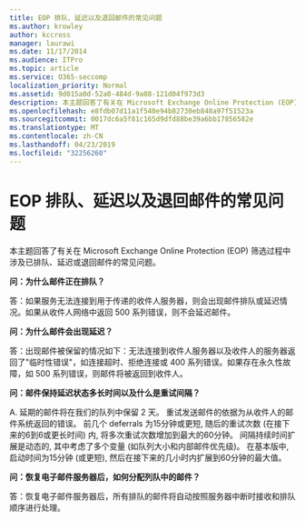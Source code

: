 ```yaml
---
title: EOP 排队、延迟以及退回邮件的常见问题
ms.author: krowley
author: kccross
manager: laurawi
ms.date: 11/17/2014
ms.audience: ITPro
ms.topic: article
ms.service: O365-seccomp
localization_priority: Normal
ms.assetid: 9d015a0d-52a0-484d-9a08-121d04f973d3
description: 本主题回答了有关在 Microsoft Exchange Online Protection (EOP) 筛选过程中涉及已排队、延迟或退回邮件的常见问题。
ms.openlocfilehash: e8fdb07d11a1f540e94b82730eb848a97f51523a
ms.sourcegitcommit: 0017dc6a5f81c165d9dfd88be39a6bb17856582e
ms.translationtype: MT
ms.contentlocale: zh-CN
ms.lasthandoff: 04/23/2019
ms.locfileid: "32256260"
---
```

# <a name="eop-queued-deferred-and-bounced-messages-faq"></a>EOP 排队、延迟以及退回邮件的常见问题

本主题回答了有关在 Microsoft Exchange Online Protection (EOP) 筛选过程中涉及已排队、延迟或退回邮件的常见问题。
  
 **问：为什么邮件正在排队？**
  
答：如果服务无法连接到用于传递的收件人服务器，则会出现邮件排队或延迟情况。如果从收件人网络中返回 500 系列错误，则不会延迟邮件。
  
 **问：为什么邮件会出现延迟？**
  
答：出现邮件被保留的情况如下：无法连接到收件人服务器以及收件人的服务器返回了"临时性错误"，如连接超时、拒绝连接或 400 系列错误。如果存在永久性故障，如 500 系列错误，则邮件将被返回到收件人。
  
 **问：邮件保持延迟状态多长时间以及什么是重试间隔？**
  
A. 延期的邮件将在我们的队列中保留 2 天。 重试发送邮件的依据为从收件人的邮件系统返回的错误。 前几个 deferrals 为15分钟或更短, 随后的重试次数 (在接下来的6到6或更长时间) 内, 将多次重试次数增加到最大的60分钟。 间隔持续时间扩展是动态的, 其中考虑了多个变量 (如队列大小和内部邮件优先级)。 在基本版中, 启动时间为15分钟 (或更短), 然后在接下来的几小时内扩展到60分钟的最大值。
  
 **问：恢复电子邮件服务器后，如何分配列队中的邮件？**
  
答：恢复电子邮件服务器后，所有排队的邮件将自动按照服务器中断时接收和排队顺序进行处理。 
  

